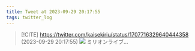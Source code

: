 ```yaml
---
title: Tweet at 2023-09-29 20:17:55
tags: twitter_log
---
```


> [!CITE] https://twitter.com/kaisekiriu/status/1707716329640444358 (2023-09-29 20:17:55)
> ![](https://twitter.com/kaisekiriu/status/1707716329640444358)
> ミリオンライブ…
